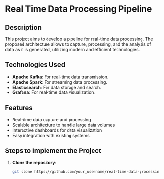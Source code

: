 # Real Time Data Processing Pipeline

## Description
This project aims to develop a pipeline for real-time data processing. The proposed architecture allows to capture, processing, and the analysis of data as it is generated, utilizing modern and efficient technologies.

## Technologies Used
- **Apache Kafka**: For real-time data transmission.
- **Apache Spark**: For streaming data processing.
- **Elasticsearch**: For data storage and search.
- **Grafana**: For real-time data visualization.

## Features
- Real-time data capture and processing
- Scalable architecture to handle large data volumes
- Interactive dashboards for data visualization
- Easy integration with existing systems

## Steps to Implement the Project

1. **Clone the repository**:
   ```bash
   git clone https://github.com/your_username/real-time-data-processing-pipeline.git
